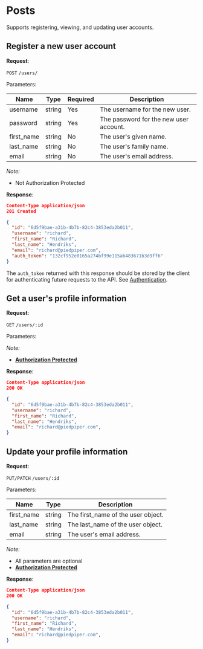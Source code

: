 # Posts
Supports registering, viewing, and updating user accounts.

## Register a new user account

**Request**:

`POST` `/users/`

Parameters:

Name       | Type   | Required | Description
-----------|--------|----------|------------
username   | string | Yes      | The username for the new user.
password   | string | Yes      | The password for the new user account.
first_name | string | No       | The user's given name.
last_name  | string | No       | The user's family name.
email      | string | No       | The user's email address.

*Note:*

- Not Authorization Protected

**Response**:

```json
Content-Type application/json
201 Created

{
  "id": "6d5f9bae-a31b-4b7b-82c4-3853eda2b011",
  "username": "richard",
  "first_name": "Richard",
  "last_name": "Hendriks",
  "email": "richard@piedpiper.com",
  "auth_token": "132cf952e0165a274bf99e115ab483671b3d9ff6"
}
```

The `auth_token` returned with this response should be stored by the client for
authenticating future requests to the API. See [Authentication](authentication.md).


## Get a user's profile information

**Request**:

`GET` `/users/:id`

Parameters:

*Note:*

- **[Authorization Protected](authentication.md)**

**Response**:

```json
Content-Type application/json
200 OK

{
  "id": "6d5f9bae-a31b-4b7b-82c4-3853eda2b011",
  "username": "richard",
  "first_name": "Richard",
  "last_name": "Hendriks",
  "email": "richard@piedpiper.com",
}
```


## Update your profile information

**Request**:

`PUT/PATCH` `/users/:id`

Parameters:

Name       | Type   | Description
-----------|--------|---
first_name | string | The first_name of the user object.
last_name  | string | The last_name of the user object.
email      | string | The user's email address.



*Note:*

- All parameters are optional
- **[Authorization Protected](authentication.md)**

**Response**:

```json
Content-Type application/json
200 OK

{
  "id": "6d5f9bae-a31b-4b7b-82c4-3853eda2b011",
  "username": "richard",
  "first_name": "Richard",
  "last_name": "Hendriks",
  "email": "richard@piedpiper.com",
}
```
